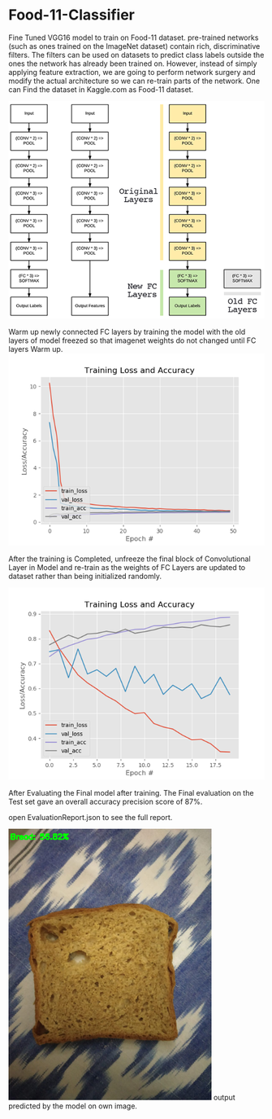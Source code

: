 # Food-11-Classifier
Fine Tuned VGG16 model to train on Food-11 dataset.
pre-trained networks (such as ones trained on the ImageNet dataset) contain rich, discriminative filters. The filters can be used on datasets to predict class labels outside the ones the network has already been trained on.
However, instead of simply applying feature extraction, we are going to perform network surgery and modify the actual architecture so we can re-train parts of the network.
One can Find the dataset in Kaggle.com as Food-11 dataset.


![](output/fine_tuning_keras_network_surgery.png)

Warm up newly connected FC layers by training the model with the old layers of model freezed so that imagenet weights do not changed until FC layers Warm up.
![Plot of Loss and Accuracy after training the model](output/warmup.png)

After the training is Completed, unfreeze the final block of Convolutional Layer in Model and re-train as the weights of FC Layers are updated to dataset rather than being initialized randomly.

![Plot of Loss and Accuracy after training the model](output/unfrozen.png)

After Evaluating the Final model after training. The Final evaluation on the Test set gave an overall accuracy precision score of 87%.

open EvaluationReport.json to see the full report.

![](output/bread.png)
output predicted by the model on own image.
